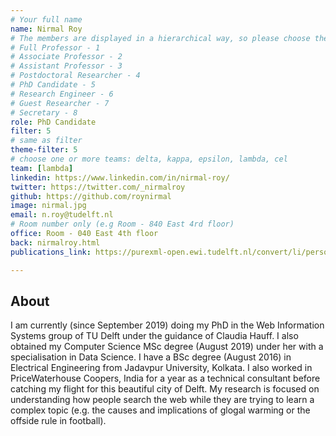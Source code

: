 ```yaml
---
# Your full name 
name: Nirmal Roy
# The members are displayed in a hierarchical way, so please choose the role and filter number from this list:
# Full Professor - 1
# Associate Professor - 2
# Assistant Professor - 3
# Postdoctoral Researcher - 4
# PhD Candidate - 5
# Research Engineer - 6 
# Guest Researcher - 7
# Secretary - 8
role: PhD Candidate
filter: 5
# same as filter
theme-filter: 5
# choose one or more teams: delta, kappa, epsilon, lambda, cel
team: [lambda]
linkedin: https://www.linkedin.com/in/nirmal-roy/
twitter: https://twitter.com/_nirmalroy
github: https://github.com/roynirmal
image: nirmal.jpg
email: n.roy@tudelft.nl
# Room number only (e.g Room - 840 East 4rd floor)
office: Room - 040 East 4th floor
back: nirmalroy.html
publications_link: https://purexml-open.ewi.tudelft.nl/convert/li/persons/c0ecb8cd-e9d0-47c3-84b5-5576700d596d

---
```


## About

I am currently (since September 2019) doing my PhD in the Web Information Systems group of TU Delft under the guidance of Claudia Hauff. I also obtained my Computer Science MSc degree (August 2019) under her with a specialisation in Data Science. I have a BSc degree (August 2016) in Electrical Engineering from Jadavpur University, Kolkata. I also worked in PriceWaterhouse Coopers, India for a year as a technical consultant before catching my flight for this beautiful city of Delft. My research is focused on understanding how people search the web while they are trying to learn a complex topic (e.g. the causes and implications of glogal warming or the offside rule in football).

